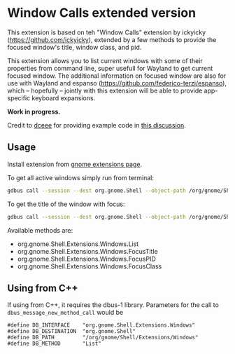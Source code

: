 # Window Calls extended version

This extension is based on teh "Window Calls" extension by ickyicky (https://github.com/ickyicky), extended by a few methods to provide the focused window's title, window class, and pid.

This extension allows you to list current windows with some of their properties from command line, super usefull for Wayland to get current focused window. The additional information on focused window are also for use with Wayland and espanso (https://github.com/federico-terzi/espanso), which – hopefully – jointly with this extension will be able to provide app-specific keyboard expansions.

**Work in progress.**

Credit to [dceee](https://github.com/dceee) for providing example code in [this discussion](https://gist.github.com/rbreaves/257c3edfa301786e66e964d7ac036269).

## Usage

Install extension from [gnome extensions page](https://extensions.gnome.org/extension/4724/window-calls/).

To get all active windows simply run from terminal:

```sh
gdbus call --session --dest org.gnome.Shell --object-path /org/gnome/Shell/Extensions/Windows --method org.gnome.Shell.Extensions.Windows.List
```

To get the title of the window with focus:
```sh
gdbus call --session --dest org.gnome.Shell --object-path /org/gnome/Shell/Extensions/Windows --method org.gnome.Shell.Extensions.Windows.FocusTitle
```

Available methods are:
* org.gnome.Shell.Extensions.Windows.List
* org.gnome.Shell.Extensions.Windows.FocusTitle
* org.gnome.Shell.Extensions.Windows.FocusPID
* org.gnome.Shell.Extensions.Windows.FocusClass

## Using from C++
If using from C++, it requires the dbus-1 library. Parameters for the call to `dbus_message_new_method_call` would be
```
#define DB_INTERFACE    "org.gnome.Shell.Extensions.Windows"
#define DB_DESTINATION  "org.gnome.Shell"
#define DB_PATH         "/org/gnome/Shell/Extensions/Windows"
#define DB_METHOD       "List"
```
